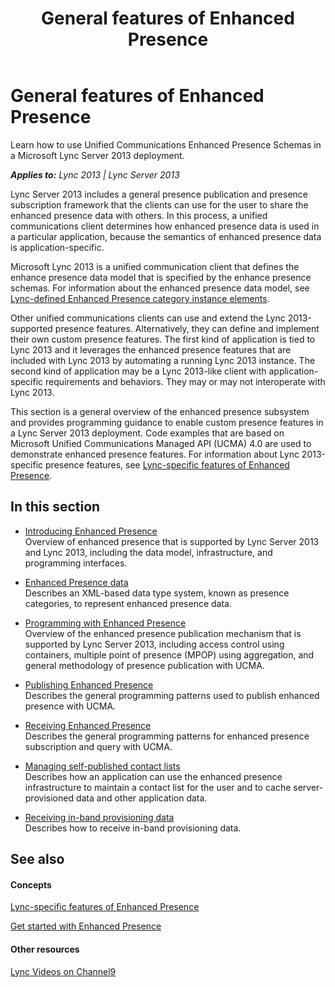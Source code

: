 ﻿---
title: General features of Enhanced Presence
TOCTitle: General features
ms:assetid: c5fd4776-1b16-4118-b4a3-ca3df698dd0e
ms:mtpsurl: https://msdn.microsoft.com/en-us/library/Dn454616(v=office.15)
ms:contentKeyID: 57093344
ms.date: 07/24/2014
mtps_version: v=office.15
---

# General features of Enhanced Presence

Learn how to use Unified Communications Enhanced Presence Schemas in a Microsoft Lync Server 2013 deployment.


_**Applies to:** Lync 2013 | Lync Server 2013_

Lync Server 2013 includes a general presence publication and presence subscription framework that the clients can use for the user to share the enhanced presence data with others. In this process, a unified communications client determines how enhanced presence data is used in a particular application, because the semantics of enhanced presence data is application-specific.

Microsoft Lync 2013 is a unified communication client that defines the enhance presence data model that is specified by the enhance presence schemas. For information about the enhanced presence data model, see [Lync-defined Enhanced Presence category instance elements](lync-defined-enhanced-presence-category-instance-elements.md).

Other unified communications clients can use and extend the Lync 2013-supported presence features. Alternatively, they can define and implement their own custom presence features. The first kind of application is tied to Lync 2013 and it leverages the enhanced presence features that are included with Lync 2013 by automating a running Lync 2013 instance. The second kind of application may be a Lync 2013-like client with application-specific requirements and behaviors. They may or may not interoperate with Lync 2013.

This section is a general overview of the enhanced presence subsystem and provides programming guidance to enable custom presence features in a Lync Server 2013 deployment. Code examples that are based on Microsoft Unified Communications Managed API (UCMA) 4.0 are used to demonstrate enhanced presence features. For information about Lync 2013-specific presence features, see [Lync-specific features of Enhanced Presence](lync-specific-features-of-enhanced-presence.md).

## In this section

  - [Introducing Enhanced Presence](introducing-enhanced-presence.md)  
    Overview of enhanced presence that is supported by Lync Server 2013 and Lync 2013, including the data model, infrastructure, and programming interfaces.

  - [Enhanced Presence data](enhanced-presence-data.md)  
    Describes an XML-based data type system, known as presence categories, to represent enhanced presence data.

  - [Programming with Enhanced Presence](programming-with-enhanced-presence.md)  
    Overview of the enhanced presence publication mechanism that is supported by Lync Server 2013, including access control using containers, multiple point of presence (MPOP) using aggregation, and general methodology of presence publication with UCMA.

  - [Publishing Enhanced Presence](publishing-enhanced-presence.md)  
    Describes the general programming patterns used to publish enhanced presence with UCMA.

  - [Receiving Enhanced Presence](receiving-enhanced-presence.md)  
    Describes the general programming patterns for enhanced presence subscription and query with UCMA.

  - [Managing self-published contact lists](managing-self-published-contact-lists.md)  
    Describes how an application can use the enhanced presence infrastructure to maintain a contact list for the user and to cache server-provisioned data and other application data.

  - [Receiving in-band provisioning data](receiving-in-band-provisioning-data.md)  
    Describes how to receive in-band provisioning data.

## See also

#### Concepts

[Lync-specific features of Enhanced Presence](lync-specific-features-of-enhanced-presence.md)

[Get started with Enhanced Presence](get-started-with-enhanced-presence.md)

#### Other resources

[Lync Videos on Channel9](http://channel9.msdn.com/tags/lync)

